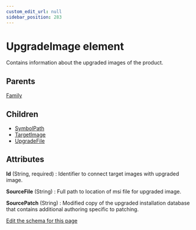 ```yaml
---
custom_edit_url: null
sidebar_position: 283
---
```

# UpgradeImage element
Contains information about the upgraded images of the product.

## Parents
[Family](family.md)

## Children
* [SymbolPath](symbolpath.md) 
* [TargetImage](targetimage.md) 
* [UpgradeFile](upgradefile.md) 

## Attributes
**Id** (String, required)
  : Identifier to connect target images with upgraded image.

**SourceFile** (String)
  : Full path to location of msi file for upgraded image.

**SourcePatch** (String)
  : Modified copy of the upgraded installation database that contains additional authoring specific to patching.


[Edit the schema for this page](https://github.com/wixtoolset/web/blob/master/src/xsd4/wix.xsd)